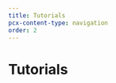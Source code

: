 ```yaml
---
title: Tutorials
pcx-content-type: navigation
order: 2
---
```


# Tutorials

<DirectoryListing path="/tutorials"/>
